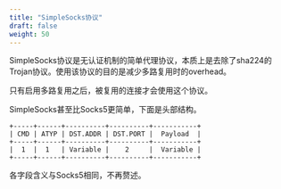 ```yaml
---
title: "SimpleSocks协议"
draft: false
weight: 50
---
```


SimpleSocks协议是无认证机制的简单代理协议，本质上是去除了sha224的Trojan协议。使用该协议的目的是减少多路复用时的overhead。

只有启用多路复用之后，被复用的连接才会使用这个协议。

SimpleSocks甚至比Socks5更简单，下面是头部结构。

```text
+-----+------+----------+----------+-----------+
| CMD | ATYP | DST.ADDR | DST.PORT |  Payload  |
+-----+------+----------+----------+-----------+
|  1  |  1   | Variable |    2     |  Variable |
+-----+------+----------+----------+-----------+
```

各字段含义与Socks5相同，不再赘述。
